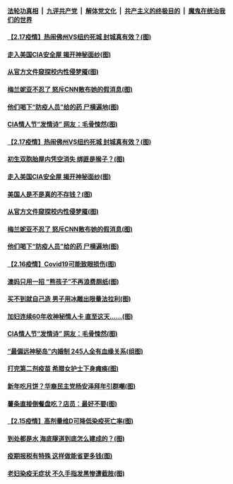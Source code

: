 

####  [法轮功真相](../../../../basic/blob/master/README.md?t=02180701) &nbsp;|&nbsp; [九评共产党](../../../../9ping.md/blob/master/README.md?t=02180701) &nbsp;|&nbsp; [解体党文化](../../../../jtdwh.md/blob/master/README.md?t=02180701)  &nbsp;|&nbsp; [共产主义的终极目的](../../../../gczydzjmd.md/blob/master/README.md?t=02180701) &nbsp;|&nbsp; [魔鬼在统治我们的世界](../../../../mgztzwmdsj.md/blob/master/README.md?t=02180701) 

#### [【2.17疫情】热闹佛州VS纽约死城 封城真有效？(图)](../pages/p3/962857.md?t=02180701) 

#### [走入美国CIA安全屋 揭开神秘面纱(图)](../pages/p3/962850.md?t=02180701) 

#### [从官方文件窥探校内性侵梦魇(图)](../pages/p3/962782.md?t=02180701) 

#### [梅兰妮亚不忍了 怒斥CNN散布她的假消息(图)](../pages/p3/962816.md?t=02180701) 

#### [他们喝下“防疫人员”给的药 尸横遍地(图)](../pages/p3/962744.md?t=02180701) 

#### [CIA情人节“发情诗” 网友：毛骨悚然(图)](../pages/p3/962711.md?t=02180701) 

#### [【2.17疫情】热闹佛州VS纽约死城 封城真有效？(图)](../pages/p3/962857.md?t=02180701) 

#### [初生双胞胎屋内凭空消失 绑匪是猴子？(图)](../pages/p3/962855.md?t=02180701) 

#### [走入美国CIA安全屋 揭开神秘面纱(图)](../pages/p3/962850.md?t=02180701) 

#### [美国人是不是真的不存钱？(图)](../pages/p3/962632.md?t=02180701) 

#### [从官方文件窥探校内性侵梦魇(图)](../pages/p3/962782.md?t=02180701) 

#### [梅兰妮亚不忍了 怒斥CNN散布她的假消息(图)](../pages/p3/962816.md?t=02180701) 

#### [他们喝下“防疫人员”给的药 尸横遍地(图)](../pages/p3/962744.md?t=02180701) 

#### [【2.16疫情】Covid19可能致眼损伤(图)](../pages/p3/962757.md?t=02180701) 

#### [澳妈只用一招 “熊孩子”不再浪费厕纸(图)](../pages/p3/962756.md?t=02180701) 

#### [买不到就自己造 男子用冰雕出限量法拉利(图)](../pages/p3/962748.md?t=02180701) 

#### [加妇连续60年收神秘情人卡 直至这天……(图)](../pages/p3/962721.md?t=02180701) 

#### [CIA情人节“发情诗” 网友：毛骨悚然(图)](../pages/p3/962711.md?t=02180701) 

#### [“最偏远神秘岛”内婚制 245人全有血缘关系(组图)](../pages/p3/962595.md?t=02180701) 

#### [打完第二剂疫苗 希腊女护士下身瘫痪(图)](../pages/p3/962672.md?t=02180701) 

#### [新年吃月饼？华裔民主党杨安泽拜年引群嘲(图)](../pages/p3/962643.md?t=02180701) 

#### [薯条直接倒餐盘吃？店员：最好不要(图)](../pages/p3/962628.md?t=02180701) 

#### [【2.15疫情】高剂量维D可降低染疫死亡率(图)](../pages/p3/962623.md?t=02180701) 

#### [到处都是水 海底隧道到底怎么建成的？(图)](../pages/p3/962511.md?t=02180701) 

#### [疫期报税有特殊 这样做能省更多钱(图)](../pages/p3/962617.md?t=02180701) 

#### [老妇染疫无症状 不久手指发黑惨遭截肢(图)](../pages/p3/962614.md?t=02180701) 

